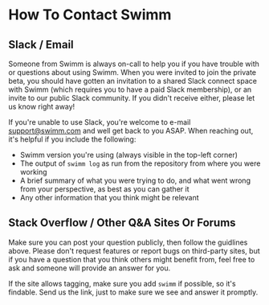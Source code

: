 # How To Contact Swimm

## Slack / Email

Someone from Swimm is always on-call to help you if you have trouble with or questions about using Swimm. When you were invited to join the private beta, you should have gotten an invitation to a shared Slack connect space with Swimm (which requires you to have a paid Slack membership), or an invite to our public Slack community. If you didn't receive either, please let us know right away!

If you're unable to use Slack, you're welcome to e-mail [support@swimm.com](mailto:support@swimm.com) and well get back to you ASAP. When reaching out, it's helpful if you include the following:

 - Swimm version you're using (always visible in the top-left corner)
 - The output of `swimm log` as run from the repository from where you were working
 - A brief summary of what you were trying to do, and what went wrong from your perspective, as best as you can gather it
 - Any other information that you think might be relevant

## Stack Overflow / Other Q&A Sites Or Forums

Make sure you can post your question publicly, then follow the guidlines above. Please don't request features or report bugs on third-party sites, but if you have a question that you think others might benefit from, feel free to ask and someone will provide an answer for you.

If the site allows tagging, make sure you add `swimm` if possible, so it's findable. Send us the link, just to make sure we see and answer it promptly.  

